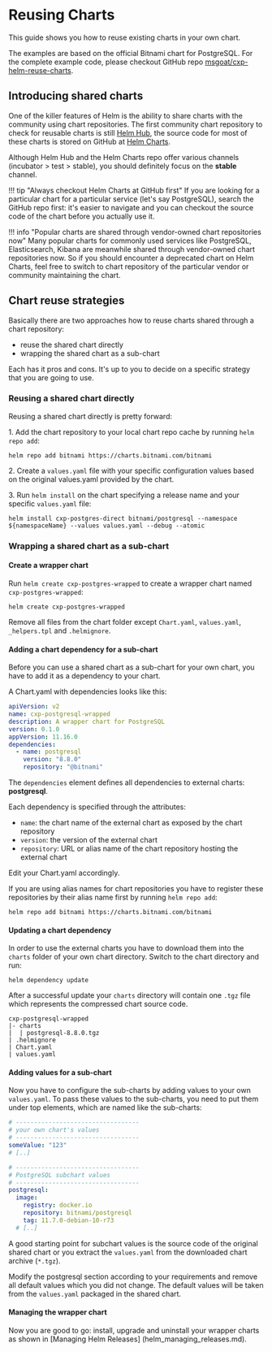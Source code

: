 # Reusing Charts

This guide shows you how to reuse existing charts in your own chart.

The examples are based on the official Bitnami chart for PostgreSQL. For the complete example code, please checkout 
GitHub repo [msgoat/cxp-helm-reuse-charts](https://github.com/msgoat/cxp-helm-reuse-charts).

## Introducing shared charts

One of the killer features of Helm is the ability to share charts with the community using
chart repositories. The first community chart repository to check for reusable charts is still
[Helm Hub](https://hub.helm.sh/), the source code for most of these charts 
 is stored on GitHub at [Helm Charts](https://github.com/helm/charts).
 
Although Helm Hub and the Helm Charts repo offer various channels (incubator > test > stable), you
should definitely focus on the __stable__ channel.

!!! tip "Always checkout Helm Charts at GitHub first"
    If you are looking for a particular chart for a particular service (let's say PostgreSQL),
    search the GitHub repo first: it's easier to navigate and you can checkout the source code
    of the chart before you actually use it. 
    
!!! info "Popular charts are shared through vendor-owned chart repositories now"
    Many popular charts for commonly used services like PostgreSQL, Elasticsearch, Kibana
    are meanwhile shared through vendor-owned chart repositories now. So if you should 
    encounter a deprecated chart on Helm Charts, feel free to switch to chart repository
    of the particular vendor or community maintaining the chart.

## Chart reuse strategies

Basically there are two approaches how to reuse charts shared through a chart repository:

* reuse the shared chart directly
* wrapping the shared chart as a sub-chart

Each has it pros and cons. It's up to you to decide on a specific strategy that you are going to use.

### Reusing a shared chart directly

Reusing a shared chart directly is pretty forward:

1\. Add the chart repository to your local chart repo cache by running `helm repo add`:

```shell
helm repo add bitnami https://charts.bitnami.com/bitnami
```

2\. Create a `values.yaml` file with your specific configuration values based on the original values.yaml provided by the chart.

3\. Run `helm install` on the chart specifying a release name and your specific `values.yaml` file:

```shell
helm install cxp-postgres-direct bitnami/postgresql --namespace ${namespaceName} --values values.yaml --debug --atomic
```
 
### Wrapping a shared chart as a sub-chart 

#### Create a wrapper chart

Run `helm create cxp-postgres-wrapped` to create a wrapper chart named `cxp-postgres-wrapped`:

```shell
helm create cxp-postgres-wrapped
```

Remove all files from the chart folder except `Chart.yaml`, `values.yaml`, `_helpers.tpl` and `.helmignore`. 
    
#### Adding a chart dependency for a sub-chart

Before you can use a shared chart as a sub-chart for your own chart, you have to add it
as a dependency to your chart.

A Chart.yaml with dependencies looks like this:

```yaml 
apiVersion: v2
name: cxp-postgresql-wrapped
description: A wrapper chart for PostgreSQL
version: 0.1.0
appVersion: 11.16.0
dependencies:
  - name: postgresql
    version: "8.8.0"
    repository: "@bitnami"
```

The `dependencies` element defines all dependencies to external charts: __postgresql__.

Each dependency is specified through the attributes:

* `name`: the chart name of the external chart as exposed by the chart repository
* `version`: the version of the external chart
* `repository`: URL or alias name of the chart repository hosting the external chart

Edit your Chart.yaml accordingly.

If you are using alias names for chart repositories you have to register these 
repositories by their alias name first by running `helm repo add`:

```shell
helm repo add bitnami https://charts.bitnami.com/bitnami
```

#### Updating a chart dependency

In order to use the external charts you have to download them into the `charts` folder
of your own chart directory. Switch to the chart directory and run:

```shell
helm dependency update
```   

After a successful update your `charts` directory will contain one `.tgz` file which represents the compressed
chart source code.

```
cxp-postgresql-wrapped
|- charts
|  | postgresql-8.8.0.tgz 
| .helmignore
| Chart.yaml
| values.yaml
```

#### Adding values for a sub-chart

Now you have to configure the sub-charts by adding values to your own `values.yaml`.
To pass these values to the sub-charts, you need to put them under top elements, which 
are named like the sub-charts:

```yaml
# ----------------------------------
# your own chart's values
# ----------------------------------
someValue: "123"
# [..]

# ----------------------------------
# PostgreSQL subchart values
# ----------------------------------
postgresql:
  image:
    registry: docker.io
    repository: bitnami/postgresql
    tag: 11.7.0-debian-10-r73
  # [..]
``` 

A good starting point for subchart values is the source code of the original shared chart or you extract 
the `values.yaml` from the downloaded chart archive (`*.tgz`).

Modify the postgresql section according to your requirements and remove all default values which you did not change.
The default values will be taken from the `values.yaml` packaged in the shared chart.

#### Managing the wrapper chart

Now you are good to go: install, upgrade and uninstall your wrapper charts as shown in [Managing Helm Releases]
(helm_managing_releases.md).

